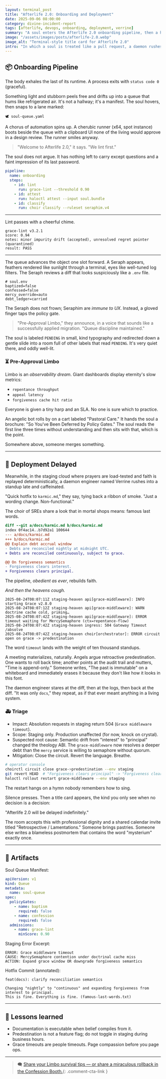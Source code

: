 ```yaml
---
layout: terminal_post
title: "Afterlife 2.0: Onboarding and Deployment"
date: 2025-09-06 08:00:00
category: divine-incident-report
tags: [afterlife, devops, onboarding, deployment, verrine]
summary: "A soul enters the Afterlife 2.0 onboarding pipeline, then a hotfix derails deployment with a Grace middleware timeout."
image: "/assets/images/posts/afterlife-2.0.webp"
image_alt: "Terminal-style title card for Afterlife 2.0"
intro: "In which a soul is treated like a pull request, a daemon rushes a hotfix, and Heaven's staging cluster reminds everyone that eternity is still subject to timeouts."
---
```


## 📦 Onboarding Pipeline

The body exhales the last of its runtime. A process exits with `status code 0` (graceful).     

Something light and stubborn peels free and drifts up into a queue that hums like refrigerated air. It's not a hallway; it's a manifest. The soul hovers, then snaps to a lane marked:

`🕊️ soul-queue.yaml`

A chorus of automation spins up. A cherubic runner (x64, spot instance) boots beside the queue with a clipboard UI none of the living would approve in a design review. The runner smiles anyway.

> "Welcome to Afterlife 2.0," it says. "We lint first."

The soul does not argue. It has nothing left to carry except questions and a faint impression of its last password.

```yaml
pipeline:
  name: onboarding
  steps:
    - id: lint
      run: grace-lint --threshold 0.90
    - id: attest
      run: haloctl attest --input soul.bundle
    - id: classify
      run: choir classify --ruleset seraphim.v4
```
---
Lint passes with a cheerful chime.

```
grace-lint v3.2.1
score: 0.94
notes: minor impurity drift (accepted), unresolved regret pointer (quarantined)
result: PASS
```
---
The queue advances the object one slot forward. A Seraph appears, feathers rendered like sunlight through a terminal, eyes like well-tuned log filters. The Seraph reviews a diff that looks suspiciously like a `.env` file.

```env
# soul.env
baptized=false
confessed=false
mercy_override=auto
debt_ledger=carried
```

The Seraph does not frown; Seraphim are *immune to UX*. Instead, a gloved finger taps the policy gate.

> "Pre-Approval Limbo," they announce, in a voice that sounds like a successfully applied migration. "Queue discipline maintained."

The soul is labeled `PENDING` in small, kind typography and redirected down a gentle slide into a room full of other labels that read `PENDING`. It's very quiet there, and oddly well-lit.

### ⏳ Pre-Approval Limbo

Limbo is an *observability dream*. Giant dashboards display eternity's slow metrics:

- `repentance throughput`
- `appeal latency`
- `forgiveness cache hit ratio`

Everyone is given a tiny harp and an SLA. No one is sure which to practice.

An angelic bot rolls by on a cart labeled "Pastoral Care." It hands the soul a brochure: "So You've Been Deferred by Policy Gates." The soul reads the first line three times without understanding and then sits with that, which is the point.

Somewhere above, someone merges something.

---

## 🔄 Deployment Delayed

Meanwhile, in the staging cloud where prayers are load-tested and faith is replayed deterministically, a daemon engineer named Verrine rushes into a standup late and caffeinated.

"Quick hotfix to `karmic.md`," they say, tying back a ribbon of smoke. "Just a wording change. Non-functional."

The choir of SREs share a look that in mortal shops means: famous last words.

```diff
diff --git a/docs/karmic.md b/docs/karmic.md
index 0f4ac14..b7d92a1 100644
--- a/docs/karmic.md
+++ b/docs/karmic.md
@@ Explain debt accrual window
- Debts are reconciled nightly at midnight UTC.
+ Debts are reconciled continuously, subject to grace.

@@ On forgiveness semantics
- Forgiveness clears interest.
+ Forgiveness clears principal.
```

The pipeline, *obedient as ever*, rebuilds faith.

*And then the heavens cough.*

```
2025-08-24T08:07:11Z staging-heaven api[grace-middleware]: INFO  starting Grace v2.8.0
2025-08-24T08:07:12Z staging-heaven api[grace-middleware]: WARN  doctrine cache cold, priming…
2025-08-24T08:07:42Z staging-heaven api[grace-middleware]: ERROR timeout waiting for MercySemaphore (ctx=repentance-flow)
2025-08-24T08:07:42Z staging-heaven ingress: 504 Gateway Timeout /absolve
2025-08-24T08:07:42Z staging-heaven choir[orchestrator]: ERROR circuit open on grace -> predestination
```

The word `timeout` lands with the weight of ten thousand standups.

A meeting materializes, naturally. Angels argue retroactive predestination. One wants to roll back time; another points at the audit trail and mutters, "Time is append-only." Someone writes, "The past is immutable" on a whiteboard and immediately erases it because they don't like how it looks in this font.

The daemon engineer stares at the diff, then at the logs, then back at the diff. "It was only `docs`," they repeat, as if that ever meant anything in a living system.

### 🚑 Triage

- Impact: Absolution requests in staging return 504 (`Grace middleware timeout`).
- Scope: Staging only. Production unaffected (for now, knock on crystal).
- Suspected root cause: Semantic drift from "interest" to "principal" changed the theology ABI. The `grace-middleware` now resolves a deeper debt than the `mercy` service is willing to semaphore without quorum.
- Mitigation: Close the circuit. Revert the language. Breathe.

```sh
# operator console
choirctl circuit close grace->predestination --env staging
git revert HEAD  # "Forgiveness clears principal" -> "Forgiveness clears interest"
haloctl rollout restart grace-middleware --env staging
```

The restart hangs on a hymn nobody remembers how to sing.

Silence presses. Then a title card appears, the kind you only see when no decision is a decision:

"Afterlife 2.0 will be delayed indefinitely."

The room accepts this with professional dignity and a shared calendar invite titled "Retrospective / Lamentations." Someone brings pastries. Someone else writes a blameless postmortem that contains the word "mysterium" exactly once.

---

## 📜 Artifacts

Soul Queue Manifest:

```yaml
apiVersion: v1
kind: Queue
metadata:
  name: soul-queue
spec:
  policyGates:
    - name: baptism
      required: false
    - name: confession
      required: false
  admissions:
    - name: grace-lint
      minScore: 0.90
```

Staging Error Excerpt:

```
ERROR: Grace middleware timeout
CAUSE: MercySemaphore contention under doctrinal cache miss
ACTION: Expand grace window OR downgrade forgiveness semantics
```

Hotfix Commit (annotated):

```
feat(docs): clarify reconciliation semantics

Changing "nightly" to "continuous" and expanding forgiveness from interest to principal.
This is fine. Everything is fine. (famous-last-words.txt)
```

---

## 📝 Lessons learned

- Documentation is executable when belief compiles from it.
- Predestination is not a feature flag; do not toggle in staging during business hours.
- Grace timeouts are people timeouts. Page compassion before you page ops.

---

> 🗨️ [Share your Limbo survival tips — or share a miraculous rollback in the Confession Booth.](#confessions){: .comment-cta-link }


